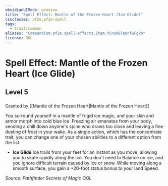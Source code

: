 ```yaml
---
obsidianUIMode: preview
title: "Spell Effect: Mantle of the Frozen Heart (Ice Glide)"
cssclasses: pf2e,pf2e-spell
tags:
  - trait/common
aliases: "Compendium.pf2e.spell-effects.Item.YCno88Te0nfwFgVo"
license: OGL
---
```

# Spell Effect: Mantle of the Frozen Heart (Ice Glide)
## Level 5
### 






Granted by [[Mantle of the Frozen Heart|Mantle of the Frozen Heart]]

You surround yourself in a mantle of frigid ice magic, and your skin and armor morph into cold blue ice. Freezing air emanates from your body, sending a chill down anyone's spine who draws too close and leaving a fine dusting of frost in your wake. As a single action, which has the concentrate trait, you can change one of your chosen abilities to a different option from the list.

*   **Ice Glide** Ice trails from your feet for an instant as you move, allowing you to skate rapidly along the ice. You don't need to Balance on ice, and you ignore difficult terrain caused by ice or snow. While moving along a smooth surface, you gain a +20-foot status bonus to your land Speed.

*Source: Pathfinder Secrets of Magic*
*OGL*